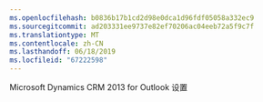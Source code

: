 ```yaml
---
ms.openlocfilehash: b0836b17b1cd2d98e0dca1d96fdf05058a332ec9
ms.sourcegitcommit: ad203331ee9737e82ef70206ac04eeb72a5f9c7f
ms.translationtype: MT
ms.contentlocale: zh-CN
ms.lasthandoff: 06/18/2019
ms.locfileid: "67222598"
---
```

Microsoft Dynamics CRM 2013 for Outlook 设置